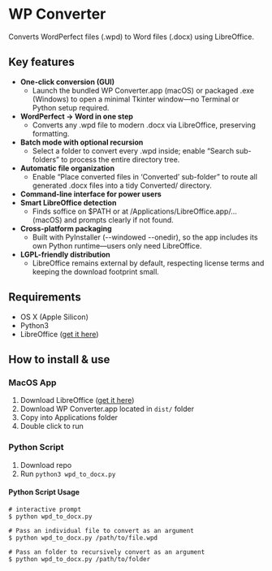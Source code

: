 # WP Converter

Converts WordPerfect files (.wpd) to Word files (.docx) using LibreOffice.

## Key features

* **One-click conversion (GUI)**
  * Launch the bundled WP Converter.app (macOS) or packaged .exe (Windows) to open a minimal Tkinter window—no Terminal or Python setup required.
* **WordPerfect → Word in one step**
  * Converts any .wpd file to modern .docx via LibreOffice, preserving formatting.
* **Batch mode with optional recursion**
  * Select a folder to convert every .wpd inside; enable “Search sub-folders” to process the entire directory tree.
* **Automatic file organization**
  * Enable “Place converted files in ‘Converted’ sub-folder” to route all generated .docx files into a tidy Converted/ directory.
* **Command-line interface for power users**
* **Smart LibreOffice detection**
  * Finds soffice on $PATH or at /Applications/LibreOffice.app/... (macOS) and prompts clearly if not found.
* **Cross-platform packaging**
  * Built with PyInstaller (--windowed --onedir), so the app includes its own Python runtime—users only need LibreOffice.
* **LGPL-friendly distribution**
  * LibreOffice remains external by default, respecting license terms and keeping the download footprint small.

## Requirements

* OS X (Apple Silicon)
* Python3
* LibreOffice ([get it here](https://www.libreoffice.org))

## How to install & use

### MacOS App

1. Download LibreOffice ([get it here](https://www.libreoffice.org))
2. Download WP Converter.app located in `dist/` folder
3. Copy into Applications folder
4. Double click to run

### Python Script

1. Download repo
2. Run `python3 wpd_to_docx.py`

#### Python Script Usage

```
# interactive prompt
$ python wpd_to_docx.py 

# Pass an individual file to convert as an argument 
$ python wpd_to_docx.py /path/to/file.wpd

# Pass an folder to recursively convert as an argument 
$ python wpd_to_docx.py /path/to/folder

```
